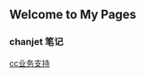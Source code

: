 ## Welcome to My Pages

### chanjet 笔记

[cc业务支持](https://github.com/ninemilli-song/wiki/wiki/chanjet-cc-support)

